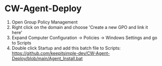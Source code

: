 # CW-Agent-Deploy

1. Open Group Policy Management
2. Right click on the domain and choose 'Create a new GPO and link it here'
3. Expand Computer Configuration -> Policies -> Windows Settings and go to Scripts
4. Double click Startup and add this batch file to Scripts: https://github.com/keepitsimple-dev/CW-Agent-Deploy/blob/main/Agent_Install.bat
